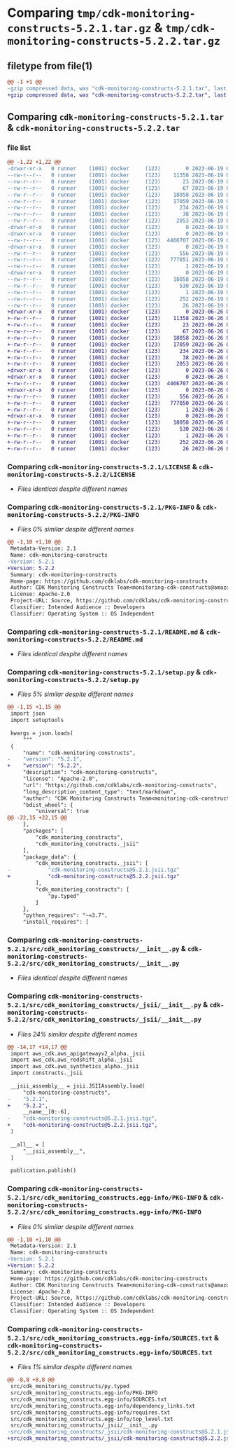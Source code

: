 # Comparing `tmp/cdk-monitoring-constructs-5.2.1.tar.gz` & `tmp/cdk-monitoring-constructs-5.2.2.tar.gz`

## filetype from file(1)

```diff
@@ -1 +1 @@
-gzip compressed data, was "cdk-monitoring-constructs-5.2.1.tar", last modified: Mon Jun 19 00:36:28 2023, max compression
+gzip compressed data, was "cdk-monitoring-constructs-5.2.2.tar", last modified: Mon Jun 26 00:39:07 2023, max compression
```

## Comparing `cdk-monitoring-constructs-5.2.1.tar` & `cdk-monitoring-constructs-5.2.2.tar`

### file list

```diff
@@ -1,22 +1,22 @@
-drwxr-xr-x   0 runner    (1001) docker     (123)        0 2023-06-19 00:36:28.535395 cdk-monitoring-constructs-5.2.1/
--rw-r--r--   0 runner    (1001) docker     (123)    11358 2023-06-19 00:36:16.000000 cdk-monitoring-constructs-5.2.1/LICENSE
--rw-r--r--   0 runner    (1001) docker     (123)       23 2023-06-19 00:36:16.000000 cdk-monitoring-constructs-5.2.1/MANIFEST.in
--rw-r--r--   0 runner    (1001) docker     (123)       67 2023-06-19 00:36:16.000000 cdk-monitoring-constructs-5.2.1/NOTICE
--rw-r--r--   0 runner    (1001) docker     (123)    18058 2023-06-19 00:36:28.535395 cdk-monitoring-constructs-5.2.1/PKG-INFO
--rw-r--r--   0 runner    (1001) docker     (123)    17059 2023-06-19 00:36:16.000000 cdk-monitoring-constructs-5.2.1/README.md
--rw-r--r--   0 runner    (1001) docker     (123)      234 2023-06-19 00:36:16.000000 cdk-monitoring-constructs-5.2.1/pyproject.toml
--rw-r--r--   0 runner    (1001) docker     (123)       38 2023-06-19 00:36:28.535395 cdk-monitoring-constructs-5.2.1/setup.cfg
--rw-r--r--   0 runner    (1001) docker     (123)     2053 2023-06-19 00:36:16.000000 cdk-monitoring-constructs-5.2.1/setup.py
-drwxr-xr-x   0 runner    (1001) docker     (123)        0 2023-06-19 00:36:28.527395 cdk-monitoring-constructs-5.2.1/src/
-drwxr-xr-x   0 runner    (1001) docker     (123)        0 2023-06-19 00:36:28.531395 cdk-monitoring-constructs-5.2.1/src/cdk_monitoring_constructs/
--rw-r--r--   0 runner    (1001) docker     (123)  4466707 2023-06-19 00:36:16.000000 cdk-monitoring-constructs-5.2.1/src/cdk_monitoring_constructs/__init__.py
-drwxr-xr-x   0 runner    (1001) docker     (123)        0 2023-06-19 00:36:28.535395 cdk-monitoring-constructs-5.2.1/src/cdk_monitoring_constructs/_jsii/
--rw-r--r--   0 runner    (1001) docker     (123)      556 2023-06-19 00:36:16.000000 cdk-monitoring-constructs-5.2.1/src/cdk_monitoring_constructs/_jsii/__init__.py
--rw-r--r--   0 runner    (1001) docker     (123)   777051 2023-06-19 00:36:16.000000 cdk-monitoring-constructs-5.2.1/src/cdk_monitoring_constructs/_jsii/cdk-monitoring-constructs@5.2.1.jsii.tgz
--rw-r--r--   0 runner    (1001) docker     (123)        1 2023-06-19 00:36:16.000000 cdk-monitoring-constructs-5.2.1/src/cdk_monitoring_constructs/py.typed
-drwxr-xr-x   0 runner    (1001) docker     (123)        0 2023-06-19 00:36:28.535395 cdk-monitoring-constructs-5.2.1/src/cdk_monitoring_constructs.egg-info/
--rw-r--r--   0 runner    (1001) docker     (123)    18058 2023-06-19 00:36:28.000000 cdk-monitoring-constructs-5.2.1/src/cdk_monitoring_constructs.egg-info/PKG-INFO
--rw-r--r--   0 runner    (1001) docker     (123)      530 2023-06-19 00:36:28.000000 cdk-monitoring-constructs-5.2.1/src/cdk_monitoring_constructs.egg-info/SOURCES.txt
--rw-r--r--   0 runner    (1001) docker     (123)        1 2023-06-19 00:36:28.000000 cdk-monitoring-constructs-5.2.1/src/cdk_monitoring_constructs.egg-info/dependency_links.txt
--rw-r--r--   0 runner    (1001) docker     (123)      252 2023-06-19 00:36:28.000000 cdk-monitoring-constructs-5.2.1/src/cdk_monitoring_constructs.egg-info/requires.txt
--rw-r--r--   0 runner    (1001) docker     (123)       26 2023-06-19 00:36:28.000000 cdk-monitoring-constructs-5.2.1/src/cdk_monitoring_constructs.egg-info/top_level.txt
+drwxr-xr-x   0 runner    (1001) docker     (123)        0 2023-06-26 00:39:07.419966 cdk-monitoring-constructs-5.2.2/
+-rw-r--r--   0 runner    (1001) docker     (123)    11358 2023-06-26 00:38:55.000000 cdk-monitoring-constructs-5.2.2/LICENSE
+-rw-r--r--   0 runner    (1001) docker     (123)       23 2023-06-26 00:38:55.000000 cdk-monitoring-constructs-5.2.2/MANIFEST.in
+-rw-r--r--   0 runner    (1001) docker     (123)       67 2023-06-26 00:38:55.000000 cdk-monitoring-constructs-5.2.2/NOTICE
+-rw-r--r--   0 runner    (1001) docker     (123)    18058 2023-06-26 00:39:07.419966 cdk-monitoring-constructs-5.2.2/PKG-INFO
+-rw-r--r--   0 runner    (1001) docker     (123)    17059 2023-06-26 00:38:55.000000 cdk-monitoring-constructs-5.2.2/README.md
+-rw-r--r--   0 runner    (1001) docker     (123)      234 2023-06-26 00:38:55.000000 cdk-monitoring-constructs-5.2.2/pyproject.toml
+-rw-r--r--   0 runner    (1001) docker     (123)       38 2023-06-26 00:39:07.419966 cdk-monitoring-constructs-5.2.2/setup.cfg
+-rw-r--r--   0 runner    (1001) docker     (123)     2053 2023-06-26 00:38:55.000000 cdk-monitoring-constructs-5.2.2/setup.py
+drwxr-xr-x   0 runner    (1001) docker     (123)        0 2023-06-26 00:39:07.415966 cdk-monitoring-constructs-5.2.2/src/
+drwxr-xr-x   0 runner    (1001) docker     (123)        0 2023-06-26 00:39:07.419966 cdk-monitoring-constructs-5.2.2/src/cdk_monitoring_constructs/
+-rw-r--r--   0 runner    (1001) docker     (123)  4466707 2023-06-26 00:38:55.000000 cdk-monitoring-constructs-5.2.2/src/cdk_monitoring_constructs/__init__.py
+drwxr-xr-x   0 runner    (1001) docker     (123)        0 2023-06-26 00:39:07.419966 cdk-monitoring-constructs-5.2.2/src/cdk_monitoring_constructs/_jsii/
+-rw-r--r--   0 runner    (1001) docker     (123)      556 2023-06-26 00:38:55.000000 cdk-monitoring-constructs-5.2.2/src/cdk_monitoring_constructs/_jsii/__init__.py
+-rw-r--r--   0 runner    (1001) docker     (123)   777050 2023-06-26 00:38:55.000000 cdk-monitoring-constructs-5.2.2/src/cdk_monitoring_constructs/_jsii/cdk-monitoring-constructs@5.2.2.jsii.tgz
+-rw-r--r--   0 runner    (1001) docker     (123)        1 2023-06-26 00:38:55.000000 cdk-monitoring-constructs-5.2.2/src/cdk_monitoring_constructs/py.typed
+drwxr-xr-x   0 runner    (1001) docker     (123)        0 2023-06-26 00:39:07.419966 cdk-monitoring-constructs-5.2.2/src/cdk_monitoring_constructs.egg-info/
+-rw-r--r--   0 runner    (1001) docker     (123)    18058 2023-06-26 00:39:07.000000 cdk-monitoring-constructs-5.2.2/src/cdk_monitoring_constructs.egg-info/PKG-INFO
+-rw-r--r--   0 runner    (1001) docker     (123)      530 2023-06-26 00:39:07.000000 cdk-monitoring-constructs-5.2.2/src/cdk_monitoring_constructs.egg-info/SOURCES.txt
+-rw-r--r--   0 runner    (1001) docker     (123)        1 2023-06-26 00:39:07.000000 cdk-monitoring-constructs-5.2.2/src/cdk_monitoring_constructs.egg-info/dependency_links.txt
+-rw-r--r--   0 runner    (1001) docker     (123)      252 2023-06-26 00:39:07.000000 cdk-monitoring-constructs-5.2.2/src/cdk_monitoring_constructs.egg-info/requires.txt
+-rw-r--r--   0 runner    (1001) docker     (123)       26 2023-06-26 00:39:07.000000 cdk-monitoring-constructs-5.2.2/src/cdk_monitoring_constructs.egg-info/top_level.txt
```

### Comparing `cdk-monitoring-constructs-5.2.1/LICENSE` & `cdk-monitoring-constructs-5.2.2/LICENSE`

 * *Files identical despite different names*

### Comparing `cdk-monitoring-constructs-5.2.1/PKG-INFO` & `cdk-monitoring-constructs-5.2.2/PKG-INFO`

 * *Files 0% similar despite different names*

```diff
@@ -1,10 +1,10 @@
 Metadata-Version: 2.1
 Name: cdk-monitoring-constructs
-Version: 5.2.1
+Version: 5.2.2
 Summary: cdk-monitoring-constructs
 Home-page: https://github.com/cdklabs/cdk-monitoring-constructs
 Author: CDK Monitoring Constructs Team<monitoring-cdk-constructs@amazon.com>
 License: Apache-2.0
 Project-URL: Source, https://github.com/cdklabs/cdk-monitoring-constructs
 Classifier: Intended Audience :: Developers
 Classifier: Operating System :: OS Independent
```

### Comparing `cdk-monitoring-constructs-5.2.1/README.md` & `cdk-monitoring-constructs-5.2.2/README.md`

 * *Files identical despite different names*

### Comparing `cdk-monitoring-constructs-5.2.1/setup.py` & `cdk-monitoring-constructs-5.2.2/setup.py`

 * *Files 5% similar despite different names*

```diff
@@ -1,15 +1,15 @@
 import json
 import setuptools
 
 kwargs = json.loads(
     """
 {
     "name": "cdk-monitoring-constructs",
-    "version": "5.2.1",
+    "version": "5.2.2",
     "description": "cdk-monitoring-constructs",
     "license": "Apache-2.0",
     "url": "https://github.com/cdklabs/cdk-monitoring-constructs",
     "long_description_content_type": "text/markdown",
     "author": "CDK Monitoring Constructs Team<monitoring-cdk-constructs@amazon.com>",
     "bdist_wheel": {
         "universal": true
@@ -22,15 +22,15 @@
     },
     "packages": [
         "cdk_monitoring_constructs",
         "cdk_monitoring_constructs._jsii"
     ],
     "package_data": {
         "cdk_monitoring_constructs._jsii": [
-            "cdk-monitoring-constructs@5.2.1.jsii.tgz"
+            "cdk-monitoring-constructs@5.2.2.jsii.tgz"
         ],
         "cdk_monitoring_constructs": [
             "py.typed"
         ]
     },
     "python_requires": "~=3.7",
     "install_requires": [
```

### Comparing `cdk-monitoring-constructs-5.2.1/src/cdk_monitoring_constructs/__init__.py` & `cdk-monitoring-constructs-5.2.2/src/cdk_monitoring_constructs/__init__.py`

 * *Files identical despite different names*

### Comparing `cdk-monitoring-constructs-5.2.1/src/cdk_monitoring_constructs/_jsii/__init__.py` & `cdk-monitoring-constructs-5.2.2/src/cdk_monitoring_constructs/_jsii/__init__.py`

 * *Files 24% similar despite different names*

```diff
@@ -14,17 +14,17 @@
 import aws_cdk.aws_apigatewayv2_alpha._jsii
 import aws_cdk.aws_redshift_alpha._jsii
 import aws_cdk.aws_synthetics_alpha._jsii
 import constructs._jsii
 
 __jsii_assembly__ = jsii.JSIIAssembly.load(
     "cdk-monitoring-constructs",
-    "5.2.1",
+    "5.2.2",
     __name__[0:-6],
-    "cdk-monitoring-constructs@5.2.1.jsii.tgz",
+    "cdk-monitoring-constructs@5.2.2.jsii.tgz",
 )
 
 __all__ = [
     "__jsii_assembly__",
 ]
 
 publication.publish()
```

### Comparing `cdk-monitoring-constructs-5.2.1/src/cdk_monitoring_constructs.egg-info/PKG-INFO` & `cdk-monitoring-constructs-5.2.2/src/cdk_monitoring_constructs.egg-info/PKG-INFO`

 * *Files 0% similar despite different names*

```diff
@@ -1,10 +1,10 @@
 Metadata-Version: 2.1
 Name: cdk-monitoring-constructs
-Version: 5.2.1
+Version: 5.2.2
 Summary: cdk-monitoring-constructs
 Home-page: https://github.com/cdklabs/cdk-monitoring-constructs
 Author: CDK Monitoring Constructs Team<monitoring-cdk-constructs@amazon.com>
 License: Apache-2.0
 Project-URL: Source, https://github.com/cdklabs/cdk-monitoring-constructs
 Classifier: Intended Audience :: Developers
 Classifier: Operating System :: OS Independent
```

### Comparing `cdk-monitoring-constructs-5.2.1/src/cdk_monitoring_constructs.egg-info/SOURCES.txt` & `cdk-monitoring-constructs-5.2.2/src/cdk_monitoring_constructs.egg-info/SOURCES.txt`

 * *Files 1% similar despite different names*

```diff
@@ -8,8 +8,8 @@
 src/cdk_monitoring_constructs/py.typed
 src/cdk_monitoring_constructs.egg-info/PKG-INFO
 src/cdk_monitoring_constructs.egg-info/SOURCES.txt
 src/cdk_monitoring_constructs.egg-info/dependency_links.txt
 src/cdk_monitoring_constructs.egg-info/requires.txt
 src/cdk_monitoring_constructs.egg-info/top_level.txt
 src/cdk_monitoring_constructs/_jsii/__init__.py
-src/cdk_monitoring_constructs/_jsii/cdk-monitoring-constructs@5.2.1.jsii.tgz
+src/cdk_monitoring_constructs/_jsii/cdk-monitoring-constructs@5.2.2.jsii.tgz
```

